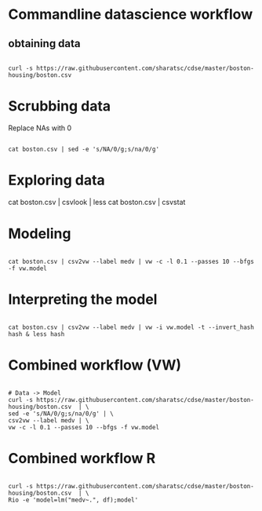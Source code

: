 # Commandline datascience workflow

## obtaining data
<pre><code>
curl -s https://raw.githubusercontent.com/sharatsc/cdse/master/boston-housing/boston.csv 
</code></pre>

# Scrubbing data
Replace NAs with 0

<pre><code>
cat boston.csv | sed -e 's/NA/0/g;s/na/0/g'
</code></pre>

# Exploring data
cat boston.csv | csvlook | less
cat boston.csv | csvstat

# Modeling
<pre><code>
cat boston.csv | csv2vw --label medv | vw -c -l 0.1 --passes 10 --bfgs -f vw.model
</code></pre>

# Interpreting the model
<pre><code>
cat boston.csv | csv2vw --label medv | vw -i vw.model -t --invert_hash hash & less hash
</code></pre>

# Combined workflow (VW)
<pre><code>
# Data -> Model
curl -s https://raw.githubusercontent.com/sharatsc/cdse/master/boston-housing/boston.csv  | \
sed -e 's/NA/0/g;s/na/0/g' | \
csv2vw --label medv | \
vw -c -l 0.1 --passes 10 --bfgs -f vw.model
</code></pre>

# Combined workflow R
<pre><code>
curl -s https://raw.githubusercontent.com/sharatsc/cdse/master/boston-housing/boston.csv  | \
Rio -e 'model=lm("medv~.", df);model'
<pre><code>
